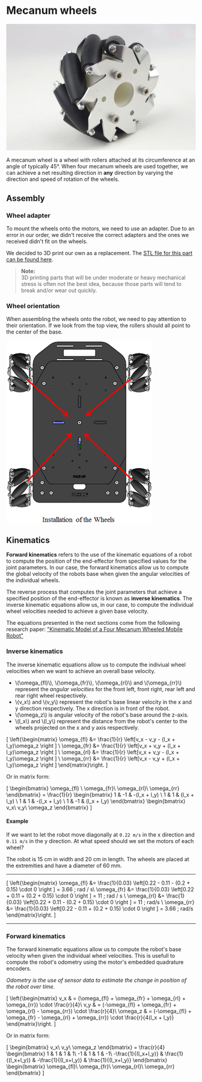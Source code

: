 # Mecanum wheels

![](img/mechanical/mecanum/mecanum.jpg)

A mecanum wheel is a wheel with rollers attached at its circumference at an angle of typically 45°.
When four mecanum wheels are used together, we can achieve a net resulting direction in **any** direction by varying the direction and speed of rotation of the wheels.


## Assembly
### Wheel adapter
To mount the wheels onto the motors, we need to use an adapter.
Due to an error in our order, we didn't receive the correct adapters and the ones we received didn't fit on the wheels.

We decided to 3D print our own as a replacement. The [STL file for this part can be found here]().

> **Note:**  
3D printing parts that will be under moderate or heavy mechanical stress is often not the best idea, because those parts will tend to break and/or wear out quickly. 


### Wheel orientation

When assembling the wheels onto the robot, we need to pay attention to their orientation.
If we look from the top view, the rollers should all point to the center of the base.

![](img/mechanical/mecanum/mecanum-orientation.png)

## Kinematics

**Forward kinematics** refers to the use of the kinematic equations of a robot to compute the position of the end-effector from specified values for the joint parameters. In our case, the forward kinematics allow us to compute the global velocity of the robots base when given the angular velocities of the individual wheels.

The reverse process that computes the joint parameters that achieve a specified position of the end-effector is known as **inverse kinematics**. The inverse kinematic equations allow us, in our case, to compute the individual wheel velocities needed to achieve a given base velocity.

The equations presented in the next sections come from the following research paper: ["Kinematic Model of a Four Mecanum Wheeled Mobile Robot"](https://research.ijcaonline.org/volume113/number3/pxc3901586.pdf)

### Inverse kinematics

The inverse kinematic equations allow us to compute the indiviual wheel velocities when we want to achieve an overall base velocity.

- \\(\omega_{fl}\\), \\(\omega_{fr}\\), \\(\omega_{rl}\\) and \\(\omega_{rr}\\)  represent the *angular velocities* for the front left, front right, rear left and rear right wheel respectively.
- \\(v_x\\) and \\(v_y\\) represent the robot's base linear velocity in the x and y direction respectively. The x direction is in front of the robot.
- \\(\omega_z\\) is angular velocity of the robot's base around the z-axis.
- \\(l_x\\) and \\(l_y\\) represent the distance from the robot's center to the wheels projected on the x and y axis respectively.

<!-- MathJax math equation -->
\[
    \left\{\begin{matrix}
    \omega_{fl} &= \frac{1}{r} \left[v_x - v_y - (l_x + l_y)\omega_z \right ] \\ 
    \omega_{fr} &= \frac{1}{r} \left[v_x + v_y + (l_x + l_y)\omega_z \right ] \\ 
    \omega_{rl} &= \frac{1}{r} \left[v_x + v_y - (l_x + l_y)\omega_z \right ] \\ 
    \omega_{rr} &= \frac{1}{r} \left[v_x - v_y + (l_x + l_y)\omega_z \right ] 
    \end{matrix}\right.
\]

Or in matrix form:

<!-- MathJax math equation -->
\[
    \begin{bmatrix}
    \omega_{fl} \\ 
    \omega_{fr}\\ 
    \omega_{rl}\\ 
    \omega_{rr}
    \end{bmatrix}
    =
    \frac{1}{r}
    \begin{bmatrix}
    1 & -1 & -(l_x + l_y) \\ 
    1 &  1 &  (l_x + l_y) \\ 
    1 &  1 & -(l_x + l_y) \\ 
    1 & -1 &  (l_x + l_y)
    \end{bmatrix}
    \begin{bmatrix}
    v_x\\ 
    v_y\\ 
    \omega_z
    \end{bmatrix}
\]

#### Example

If we want to let the robot move diagonally at `0.22 m/s` in the x direction and `0.11 m/s` in the y direction. At what speed should we set the motors of each wheel?

The robot is 15 cm in width and 20 cm in length. The wheels are placed at the extremities and have a diameter of 60 mm.

---
<!-- MathJax math equation -->
\[
    \left\{\begin{matrix}
    \omega_{fl} &= \frac{1}{0.03} \left[0.22 - 0.11 - (0.2 + 0.15) \cdot 0 \right ] = 3.66 \; rad / s\\ 
    \omega_{fr} &= \frac{1}{0.03} \left[0.22 + 0.11 + (0.2 + 0.15) \cdot 0 \right ] = 11 \; rad / s \\ 
    \omega_{rl} &= \frac{1}{0.03} \left[0.22 + 0.11 - (0.2 + 0.15) \cdot 0 \right ] = 11 \; rad/s \\ 
    \omega_{rr} &= \frac{1}{0.03} \left[0.22 - 0.11 + (0.2 + 0.15) \cdot 0 \right ] =  3.66 \; rad/s
    \end{matrix}\right.
\]

--- 

### Forward kinematics

The forward kinematic equations allow us to compute the robot's base velocity when given the individual wheel velocities. This is usefull to compute the robot's odometry using the motor's embedded quadrature encoders. 

*Odometry is the use of sensor data to estimate the change in position of the robot over time.*

<!-- MathJax math equation -->
\[
    \left\{\begin{matrix}
    v_x & = (\omega_{fl} + \omega_{fr} + \omega_{rl} + \omega_{rr}) \cdot \frac{r}{4}\\ 
    v_y & = (-\omega_{fl} + \omega_{fr} + \omega_{rl} - \omega_{rr}) \cdot \frac{r}{4}\\ 
    \omega_z & = (-\omega_{fl} + \omega_{fr} - \omega_{rl} + \omega_{rr}) \cdot \frac{r}{4(l_x + l_y)}
    \end{matrix}\right.
\]

Or in matrix form:

<!-- MathJax math equation -->
\[
    \begin{bmatrix}
    v_x\\ 
    v_y\\ 
    \omega_z
    \end{bmatrix}
    =
    \frac{r}{4}
    \begin{bmatrix}
    1 & 1 & 1 & 1\\ 
    -1 & 1 & 1 & -1\\ 
    -\frac{1}{(l_x+l_y)} & \frac{1}{(l_x+l_y)} & -\frac{1}{(l_x+l_y)}  & \frac{1}{(l_x+l_y)} 
    \end{bmatrix}
    \begin{bmatrix}
    \omega_{fl}\\ 
    \omega_{fr}\\ 
    \omega_{rl}\\ 
    \omega_{rr}
    \end{bmatrix}
\]
